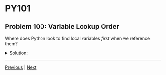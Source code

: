 # PY101
## Problem 100: Variable Lookup Order

Where does Python look to find local variables *first* when we reference them?

<details>
<summary>Solution:</summary>

Within the local scope of the current function.

Python uses the LEGB rule to look up variables:
1. **L**ocal - the current function's scope
2. **E**nclosing - any enclosing function's scope
3. **G**lobal - the module's global scope
4. **B**uilt-in - Python's built-in names

Examples:
```python
x = "global"

def outer():
    x = "enclosing"
    
    def inner():
        x = "local"  # Python finds this first
        print(x)
    
    inner()  # Prints: local

outer()
```

```python
# Demonstrating LEGB:
x = "global"

def outer():
    x = "enclosing"
    
    def middle():
        # No x here, so Python looks in enclosing
        def inner():
            print(x)  # Finds "enclosing" in outer()
        
        inner()
    
    middle()

outer()  # Prints: enclosing
```

```python
# When variable is not in local scope:
global_var = 100

def my_function():
    local_var = 10
    print(local_var)    # Found in local scope
    print(global_var)   # Not in local, found in global scope

my_function()
```

</details>

---

[Previous](099.md) | [Next](101.md)

